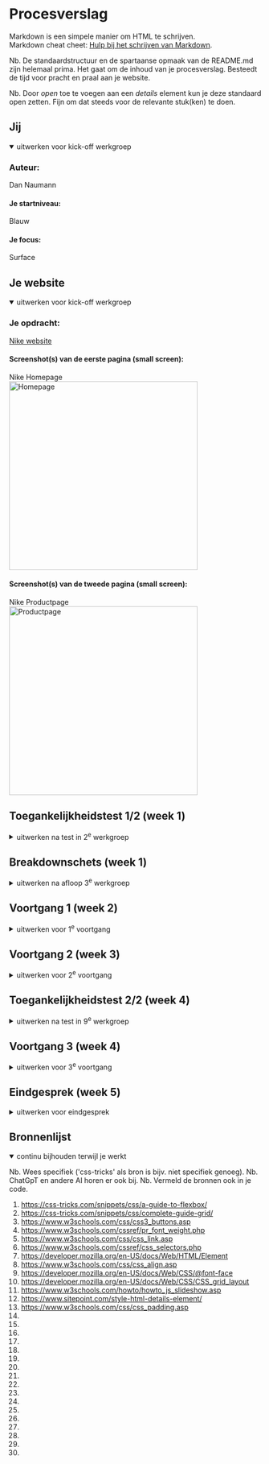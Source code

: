 # Procesverslag
Markdown is een simpele manier om HTML te schrijven.  
Markdown cheat cheet: [Hulp bij het schrijven van Markdown](https://github.com/adam-p/markdown-here/wiki/Markdown-Cheatsheet).

Nb. De standaardstructuur en de spartaanse opmaak van de README.md zijn helemaal prima. Het gaat om de inhoud van je procesverslag. Besteedt de tijd voor pracht en praal aan je website.

Nb. Door *open* toe te voegen aan een *details* element kun je deze standaard open zetten. Fijn om dat steeds voor de relevante stuk(ken) te doen.





## Jij

<details open>
  <summary>uitwerken voor kick-off werkgroep</summary>

  ### Auteur:
  Dan Naumann

  #### Je startniveau:
  Blauw

  #### Je focus:
  Surface
 
</details>





## Je website

<details open>
  <summary>uitwerken voor kick-off werkgroep</summary>

  ### Je opdracht:
  [Nike website](https://www.nike.com/nl/)

  #### Screenshot(s) van de eerste pagina (small screen): 
  Nike Homepage  
  <img src="readme-images/Nike-Homepage.png" width="375px" alt="Homepage">

  #### Screenshot(s) van de tweede pagina (small screen):
  Nike Productpage  
  <img src="readme-images/Nike-Productpage.png" width="375px" alt="Productpage">
 
</details>



## Toegankelijkheidstest 1/2 (week 1)

<details>
  <summary>uitwerken na test in 2<sup>e</sup> werkgroep</summary>

  ### Bevindingen
  Lijst met je bevindingen die in de test naar voren kwamen:

</details>



## Breakdownschets (week 1)

<details>
  <summary>uitwerken na afloop 3<sup>e</sup> werkgroep</summary>

  ### de hele pagina: 
  <img src="readme-images/dummy-plaatje.jpg" width="375px" alt="breakdown van de hele pagina">

  ### dynamisch deel (bijv menu): 
  <img src="readme-images/dummy-plaatje.jpg" width="375px" alt="breakdown van een dynamisch deel">

  ### wellicht nog een dynamisch deel (bijv filter): 
  <img src="readme-images/dummy-plaatje.jpg" width="375px" alt="breakdown van nog een dynamisch deel">

</details>





## Voortgang 1 (week 2)

<details>
  <summary>uitwerken voor 1<sup>e</sup> voortgang</summary>

  ### Stand van zaken
  De HTML van de eerste pagina is in principe klaar. Voor de verschillende 
  onderdelen was er soms verwarring met welke h's just waren om te gebruiken
  en de footer was nog niet af.

  ### Agenda voor meeting
  Zijn de h's goed en is de structuur zo logisch? Wat kan er nog meer aanverbeterd worden?

  ### Verslag van meeting
  hier na afloop snel de uitkomsten van de meeting vastleggen

  - HTML  ziet er goed uit
  - h's veraanderen > h1 naar hidden veranderen

</details>





## Voortgang 2 (week 3)

<details>
  <summary>uitwerken voor 2<sup>e</sup> voortgang</summary>

  ### Stand van zaken
  Moeizaam begin, de header responsiveness is moeilijk om te bevatten omdat de 
  verschillende delen verdwijnen en tevoorschijn komen. Ben niet heel ver gekomen
  hierdoor waardoor er niet veel CSS is.


  ### Agenda voor meeting
  Hoe kan ik zorgen dat deze onderdelen juist tevoorschijn komen? Is dit te moeilijk? 
  Is het nog mogelijk om te switchen in dat geval? 


  ### Verslag van meeting
  hier na afloop snel de uitkomsten van de meeting vastleggen

  - Focus op mobile first, de rest komt later wel.
  - Footer delen kunnen door middel van details worden gemaakt.
  - Meer tempo erin zetten.

</details>





## Toegankelijkheidstest 2/2 (week 4)

<details>
  <summary>uitwerken na test in 9<sup>e</sup> werkgroep</summary>

  ### Bevindingen
  Lijst met je bevindingen die in de test naar voren kwamen (geef ook aan wat er verbeterd is):

</details>





## Voortgang 3 (week 4)

<details>
  <summary>uitwerken voor 3<sup>e</sup> voortgang</summary>

  ### Stand van zaken
  Over het algemeen ging het uiteindelijk heel goed. Toen ik ging focussen op de mobiele 
  versie was het makkelijker om te focussen. Het lukte me om de horizontale scroll 
  gallerijen in elkaar te zetten en ik heb geleerd hoe ik de details kon stijlen. 
  Ook lukte het me om  dark mode werkende te krijgen, ookal moet ik wel veel proberen/
  troubleshooten om de dark/light op auto/systems preferences werkende te krijgen. Code 
  is op sommige plekken wel heel lang, pas bij de productpagina word het iets compacter.
  Op dit moment had ik pas meer zelfverzekerdheid om te experimenteren.


  ### Agenda voor meeting
  Wat moet er nog gedaan worden? Is de slideshow en menu genoeg voor micro interactie? 
  Moet de code netter? (dubbele dingen weg)


  ### Verslag van meeting
  hier na afloop snel de uitkomsten van de meeting vastleggen

  - punt 1
  - punt 2
  - nog een punt
  - ...

</details>





## Eindgesprek (week 5)

<details>
  <summary>uitwerken voor eindgesprek</summary>

  ### Je uitkomst - karakteristiek screenshots:
  <img src="readme-images/dummy-plaatje.jpg" width="375px" alt="uitomst opdracht 1">


  ### Dit ging goed/Heb ik geleerd: 
  Korte omschrijving met plaatjes

  <img src="readme-images/dummy-plaatje.jpg" width="375px" alt="top">


  ### Dit was lastig/Is niet gelukt:
  Korte omschrijving met plaatjes

  <img src="readme-images/dummy-plaatje.jpg" width="375px" alt="bummer">
</details>





## Bronnenlijst

<details open>
  <summary>continu bijhouden terwijl je werkt</summary>

  Nb. Wees specifiek ('css-tricks' als bron is bijv. niet specifiek genoeg). 
  Nb. ChatGpT en andere AI horen er ook bij.
  Nb. Vermeld de bronnen ook in je code.

  1. https://css-tricks.com/snippets/css/a-guide-to-flexbox/
  2. https://css-tricks.com/snippets/css/complete-guide-grid/
  3. https://www.w3schools.com/css/css3_buttons.asp
  4. https://www.w3schools.com/cssref/pr_font_weight.php
  5. https://www.w3schools.com/css/css_link.asp
  6. https://www.w3schools.com/cssref/css_selectors.php
  7. https://developer.mozilla.org/en-US/docs/Web/HTML/Element
  8. https://www.w3schools.com/css/css_align.asp
  9. https://developer.mozilla.org/en-US/docs/Web/CSS/@font-face
  10. https://developer.mozilla.org/en-US/docs/Web/CSS/CSS_grid_layout
  11. https://www.w3schools.com/howto/howto_js_slideshow.asp
  12. https://www.sitepoint.com/style-html-details-element/
  13. https://www.w3schools.com/css/css_padding.asp
  14. 
  15. 
  16. 
  17.
  18.
  19.
  20.
  21.
  22.
  23.
  24.
  25.
  26.
  27.
  28.
  29.
  30.

</details>
